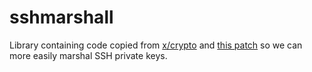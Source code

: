 # sshmarshall

Library containing code copied from [x/crypto][crypto] and [this patch][patch] so we can
more easily marshal SSH private keys.

[patch]: https://go-review.googlesource.com/c/crypto/+/218620/
[crypto]: https://github.com/golang/crypto
